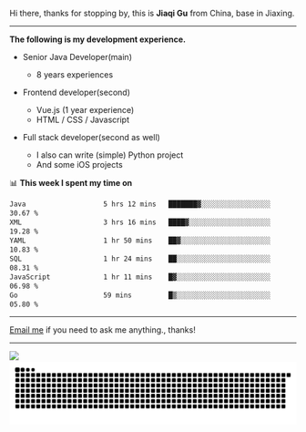 Hi there, thanks for stopping by, this is **Jiaqi Gu** from China, base in Jiaxing.

---

**The following is my development experience.**

- Senior Java Developer(main)
  - 8 years experiences

- Frontend developer(second)
  - Vue.js (1 year experience)
  - HTML / CSS / Javascript
  
- Full stack developer(second as well)
  - I also can write (simple) Python project
  - And some iOS projects

📊 **This week I spent my time on**
<!--START_SECTION:waka-->

```text
Java                   5 hrs 12 mins   ███████▓░░░░░░░░░░░░░░░░░   30.67 %
XML                    3 hrs 16 mins   ████▓░░░░░░░░░░░░░░░░░░░░   19.28 %
YAML                   1 hr 50 mins    ██▓░░░░░░░░░░░░░░░░░░░░░░   10.83 %
SQL                    1 hr 24 mins    ██░░░░░░░░░░░░░░░░░░░░░░░   08.31 %
JavaScript             1 hr 11 mins    █▓░░░░░░░░░░░░░░░░░░░░░░░   06.98 %
Go                     59 mins         █▒░░░░░░░░░░░░░░░░░░░░░░░   05.80 %
```

<!--END_SECTION:waka-->

---

[Email me](mailto:htk2klwgr@mozmail.com?subject=Hiring_from_GitHub) if you need to ask me anything., thanks!

---

![]( https://visitor-badge.glitch.me/badge?page_id=githubgujiaqi)
![]( https://github.com/droid-Q/droid-Q/raw/output/github-contribution-grid-snake.svg#gh-dark-mode-only)
